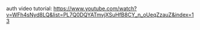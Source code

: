 auth video tutorial:
https://www.youtube.com/watch?v=WFh4sNyd8LQ&list=PL7Q0DQYATmvjXSuHfB8CY_n_oUeqZzauZ&index=13
